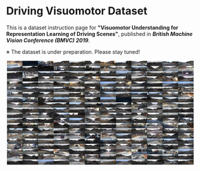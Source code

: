 # Driving Visuomotor Dataset

This is a dataset instruction page for
**"Visuomotor Understanding for Representation Learning of Driving Scenes"**,
published in ***British Machine Vision Conference (BMVC) 2019***.

※ The dataset is under preparation. Please stay tuned!

<img src="./misc/collage.png">
